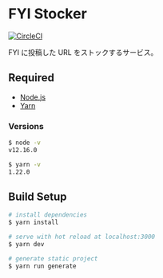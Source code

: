 # FYI Stocker

[![CircleCI](https://circleci.com/gh/phayacell/fyi-stocker.svg?style=svg&circle-token=7828e4d68ed4bc296c9811e6e9417e53ae654a1e)](https://circleci.com/gh/phayacell/fyi-stocker)

FYI に投稿した URL をストックするサービス。

## Required

- [Node.js](https://nodejs.org/ja/)
- [Yarn](https://classic.yarnpkg.com/ja/)

### Versions

```bash
$ node -v
v12.16.0
```

```bash
$ yarn -v
1.22.0
```

## Build Setup

```bash
# install dependencies
$ yarn install

# serve with hot reload at localhost:3000
$ yarn dev

# generate static project
$ yarn run generate
```
